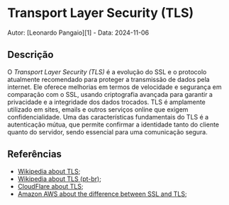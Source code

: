 # Transport Layer Security (TLS)

Autor: [Leonardo Pangaio][1] - Data: 2024-11-06

## Descrição

O *Transport Layer Security (TLS)* é a evolução do SSL e o protocolo atualmente recomendado para proteger a transmissão de dados pela internet. Ele oferece melhorias em termos de velocidade e segurança em comparação com o SSL, usando criptografia avançada para garantir a privacidade e a integridade dos dados trocados. TLS é amplamente utilizado em sites, emails e outros serviços online que exigem confidencialidade. Uma das características fundamentais do TLS é a autenticação mútua, que permite confirmar a identidade tanto do cliente quanto do servidor, sendo essencial para uma comunicação segura.

## Referências

- [Wikipedia about TLS](https://en.wikipedia.org/wiki/Transport_Layer_Security);
- [Wikipedia about TLS (pt-br)](https://pt.wikipedia.org/wiki/Transport_Layer_Security);
- [CloudFlare about TLS](https://www.cloudflare.com/pt-br/learning/ssl/transport-layer-security-tls/);
- [Amazon AWS about the difference between SSL and TLS](https://aws.amazon.com/pt/compare/the-difference-between-ssl-and-tls/);